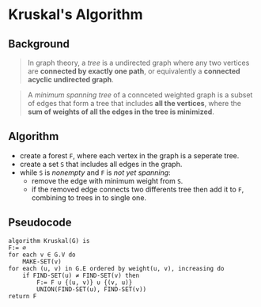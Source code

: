 # Kruskal's Algorithm

## Background

> In graph theory, a *tree* is a undirected graph where any two vertices are **connected by exactly one path**, or equivalently a **connected acyclic undirected graph**.

> A *minimum spanning tree* of a connceted weighted graph is a subset of edges that form a tree that includes **all the vertices**, where the **sum of weights of all the edges in the tree is minimized**.

## Algorithm

- create a forest `F`, where each vertex in the graph is a seperate tree.
- create a set `S` that includes all edges in the graph.
- while `S` is *nonempty* and `F` is *not yet spanning*:
  - remove the edge with minimum weight from `S`.
  - if the removed edge connects two differents tree then add it to `F`, combining to trees in to single one.

## Pseudocode

    algorithm Kruskal(G) is
    F:= ∅
    for each v ∈ G.V do
        MAKE-SET(v)
    for each (u, v) in G.E ordered by weight(u, v), increasing do
        if FIND-SET(u) ≠ FIND-SET(v) then
            F:= F ∪ {(u, v)} ∪ {(v, u)}
            UNION(FIND-SET(u), FIND-SET(v))
    return F
